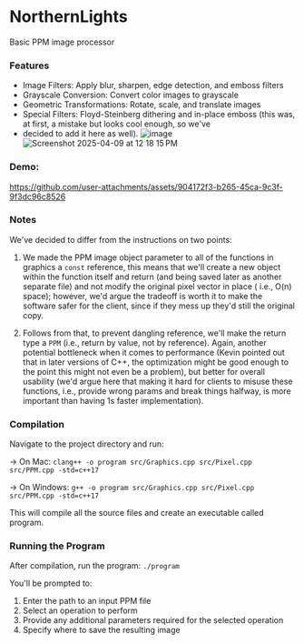 # NorthernLights
Basic PPM image processor

### Features
- Image Filters: Apply blur, sharpen, edge detection, and emboss filters
- Grayscale Conversion: Convert color images to grayscale
- Geometric Transformations: Rotate, scale, and translate images
- Special Filters: Floyd-Steinberg dithering and in-place emboss (this was, at first, a mistake but looks cool enough, so we've 
- decided to add it here as well).
![image](https://github.com/user-attachments/assets/1c868d4d-4a54-42cb-8d1c-7216ccbc4662)
![Screenshot 2025-04-09 at 12 18 15 PM](https://github.com/user-attachments/assets/b4d16be8-8052-4cad-8599-27d5460dda01)

### Demo:
https://github.com/user-attachments/assets/904172f3-b265-45ca-9c3f-9f3dc96c8526

### Notes
We've decided to differ from the instructions on two points:

1. We made the PPM image object parameter to all of the functions in graphics a `const` reference, this means that we'll create a new object within the function itself and return (and being saved later as another separate file) and not modify the original pixel vector in place ( i.e., O(n) space); however, we'd argue the tradeoff is worth it to make the software safer for the client, since if they mess up they'd still the original copy.

2. Follows from that, to prevent dangling reference, we'll make the return type a `PPM` (i.e., return by value, not by reference). Again, another potential bottleneck when it comes to performance (Kevin pointed out that in later versions of C++, the optimization might be good enough to the point this might not even be a problem), but better for overall usability (we'd argue here that making it hard for clients to misuse these functions, i.e., provide wrong params and break things halfway, is more important than having 1s faster implementation).

### Compilation
Navigate to the project directory and run:

-> On Mac:
`clang++ -o program src/Graphics.cpp src/Pixel.cpp src/PPM.cpp -std=c++17`

-> On Windows:
`g++ -o program src/Graphics.cpp src/Pixel.cpp src/PPM.cpp -std=c++17`

This will compile all the source files and create an executable called program.

### Running the Program
After compilation, run the program:
`./program`

You'll be prompted to:
1. Enter the path to an input PPM file
2. Select an operation to perform
3. Provide any additional parameters required for the selected operation
4. Specify where to save the resulting image
